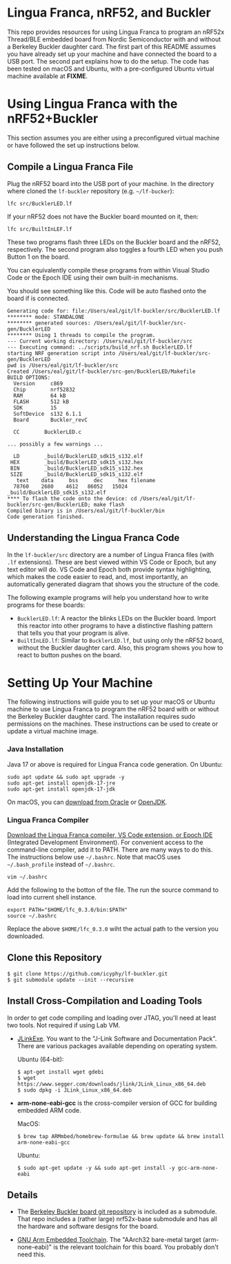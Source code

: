 # Lingua Franca, nRF52, and Buckler

This repo provides resources for using Lingua Franca to program an nRF52x Thread/BLE embedded board from Nordic Semiconductor with and without a Berkeley Buckler daughter card. The first part of this README assumes you have already set up your machine and have connected the board to a USB port.  The second part explains how to do the setup.  The code has been tested on macOS and Ubuntu, with a pre-configured Ubuntu virtual machine available at **FIXME**.

# Using Lingua Franca with the nRF52+Buckler

This section assumes you are either using a preconfigured virtual machine or have followed the set up instructions below.

## Compile a Lingua Franca File

Plug the nRF52 board into the USB port of your machine.
In the directory where cloned the `lf-buckler` repository (e.g. `~/lf-bucker`):
```
lfc src/BucklerLED.lf 
```
If your nRF52 does not have the Buckler board mounted on it, then:
```
lfc src/BuiltInLEF.lf
```
These two programs flash three LEDs on the Buckler board and the nRF52, respectively.
The second program also toggles a fourth LED when you push Button 1 on the board.

You can equivalently compile these programs from within Visual Studio Code or the Epoch IDE using their own built-in mechanisms.

You should see something like this. Code will be auto flashed onto the board if is connected.

```
Generating code for: file:/Users/eal/git/lf-buckler/src/BucklerLED.lf
******** mode: STANDALONE
******** generated sources: /Users/eal/git/lf-buckler/src-gen/BucklerLED
******** Using 1 threads to compile the program.
--- Current working directory: /Users/eal/git/lf-buckler/src
--- Executing command: ../scripts/build_nrf.sh BucklerLED.lf
starting NRF generation script into /Users/eal/git/lf-buckler/src-gen/BucklerLED
pwd is /Users/eal/git/lf-buckler/src
Created /Users/eal/git/lf-buckler/src-gen/BucklerLED/Makefile
BUILD OPTIONS:
  Version     c869
  Chip        nrf52832
  RAM         64 kB
  FLASH       512 kB
  SDK         15
  SoftDevice  s132 6.1.1
  Board       Buckler_revC
 
  CC        BucklerLED.c

... possibly a few warnings ...

  LD        _build/BucklerLED_sdk15_s132.elf
 HEX        _build/BucklerLED_sdk15_s132.hex
 BIN        _build/BucklerLED_sdk15_s132.hex
 SIZE       _build/BucklerLED_sdk15_s132.elf
   text	   data	    bss	    dec	    hex	filename
  78760	   2680	   4612	  86052	  15024	_build/BucklerLED_sdk15_s132.elf
**** To flash the code onto the device: cd /Users/eal/git/lf-buckler/src-gen/BucklerLED; make flash
Compiled binary is in /Users/eal/git/lf-buckler/bin
Code generation finished.
```

## Understanding the Lingua Franca Code

In the `lf-buckler/src` directory are a number of Lingua Franca files (with `.lf` extensions).
These are best viewed within VS Code or Epoch, but any text editor will do.
VS Code and Epoch both provide syntax highlighting, which makes the code easier to read,
and, most importantly, an automatically generated diagram that shows you the structure of the code.

The following example programs will help you understand how to write programs for these boards:

* `BucklerLED.lf`: A reactor the blinks LEDs on the Buckler board. Import this reactor into other programs to have a distinctive flashing pattern that tells you that your program is alive.
* `BuiltInLED.lf`: Similar to `BucklerLED.lf`, but using only the nRF52 board, without the Buckler daughter card. Also, this program shows you how to react to button pushes on the board.

# Setting Up Your Machine

The following instructions will guide you to set up your macOS or Ubuntu machine to use Lingua Franca to program the nRF52 board with or without the Berkeley Buckler daughter card. The installation requires sudo permissions on the machines. These instructions can be used to create or update a virtual machine image.

### Java Installation
Java 17 or above is required for Lingua Franca code generation. On Ubuntu:

```
sudo apt update && sudo apt upgrade -y
sudo apt-get install openjdk-17-jre
sudo apt-get install openjdk-17-jdk
```

On macOS, you can [download from Oracle](https://www.oracle.com/java/technologies/downloads/#jdk17-mac) or [OpenJDK](https://openjdk.org).

### Lingua Franca Compiler

[Download the Lingua Franca compiler, VS Code extension, or Epoch IDE](https://www.lf-lang.org/download) (Integrated Development Environment).
For convenient access to the command-line compiler, add it to PATH. There are many ways to do this. The instructions below use `~/.bashrc`.
Note that macOS uses `~/.bash_profile` instead of `~/.bashrc`.
```
vim ~/.bashrc
```
Add the following to the botton of the file. The run the source command to load into current shell instance.
```
export PATH="$HOME/lfc_0.3.0/bin:$PATH"
source ~/.bashrc
```
Replace the above `$HOME/lfc_0.3.0` wiht the actual path to the version you downloaded.

## Clone this Repository

```
$ git clone https://github.com/icyphy/lf-buckler.git
$ git submodule update --init --recursive
```

## Install Cross-Compilation and Loading Tools

In order to get code compiling and loading over JTAG, you'll need at least two tools. Not required if using Lab VM.

* [JLinkExe](https://www.segger.com/downloads/jlink). You want to the "J-Link Software and Documentation Pack". There are various packages available depending on operating system.

  Ubuntu (64-bit):
  ```
  $ apt-get install wget gdebi
  $ wget https://www.segger.com/downloads/jlink/JLink_Linux_x86_64.deb 
  $ sudo dpkg -i JLink_Linux_x86_64.deb
  ```

* **arm-none-eabi-gcc** is the cross-compiler version of GCC for building embedded ARM code.

  MacOS:
  ```
  $ brew tap ARMmbed/homebrew-formulae && brew update && brew install arm-none-eabi-gcc
  ```

  Ubuntu:
  ```
  $ sudo apt-get update -y && sudo apt-get install -y gcc-arm-none-eabi
  ```

## Details

* The [Berkeley Buckler board git repository](https://github.com/lab11/buckler) is included as a submodule. That repo includes a (rather large) nrf52x-base submodule and has all the hardware and software designs for the board. 

* [GNU Arm Embedded Toolchain](https://developer.arm.com/tools-and-software/open-source-software/developer-tools/gnu-toolchain). The "AArch32 bare-metal target (arm-none-eabi)" is the relevant toolchain for this board. You probably don't need this.

